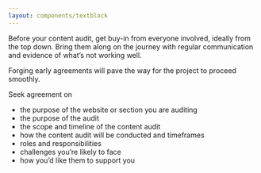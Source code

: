 ```yaml
---
layout: components/textblock
---
```


Before your content audit, get buy-in from everyone involved, ideally from the top down. Bring them along on the journey with regular communication and evidence of what’s not working well.

Forging early agreements will pave the way for the project to proceed smoothly. 

Seek agreement on

- the purpose of the website or section you are auditing
- the purpose of the audit
- the scope and timeline of the content audit
- how the content audit will be conducted and timeframes
- roles and responsibilities
- challenges you’re likely to face
- how you’d like them to support you
